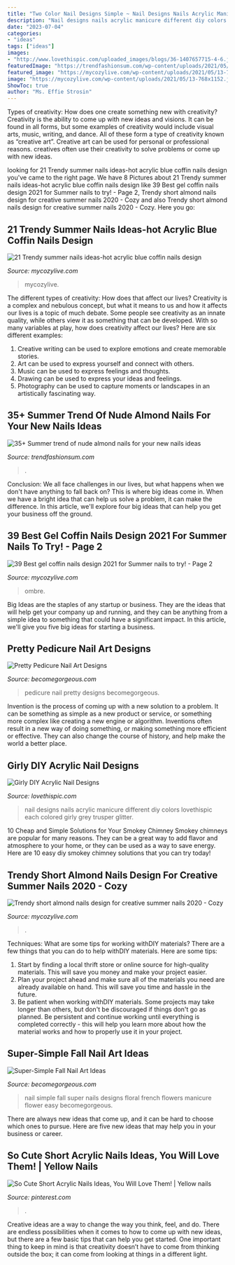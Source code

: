 ```yaml
---
title: "Two Color Nail Designs Simple ~ Nail Designs Nails Acrylic Manicure Different Diy Colors Lovethispic Each Colored Girly Grey Trusper Glitter"
description: "Nail designs nails acrylic manicure different diy colors lovethispic each colored girly grey trusper glitter"
date: "2023-07-04"
categories:
- "ideas"
tags: ["ideas"]
images:
- "http://www.lovethispic.com/uploaded_images/blogs/36-1407657715-4-6.jpg"
featuredImage: "https://trendfashionsum.com/wp-content/uploads/2021/05/15-12.jpg"
featured_image: "https://mycozylive.com/wp-content/uploads/2021/05/13-768x1152.jpg"
image: "https://mycozylive.com/wp-content/uploads/2021/05/13-768x1152.jpg"
ShowToc: true
author: "Ms. Effie Strosin"
---
```



Types of creativity: How does one create something new with creativity?
Creativity is the ability to come up with new ideas and visions. It can be found in all forms, but some examples of creativity would include visual arts, music, writing, and dance. All of these form a type of creativity known as “creative art”. Creative art can be used for personal or professional reasons. creatives often use their creativity to solve problems or come up with new ideas.

	

		
looking for 21 Trendy summer nails ideas-hot acrylic blue coffin nails design you've came to the right page. We have 8 Pictures about 21 Trendy summer nails ideas-hot acrylic blue coffin nails design like 39 Best gel coffin nails design 2021 for Summer nails to try! - Page 2, Trendy short almond nails design for creative summer nails 2020 - Cozy and also Trendy short almond nails design for creative summer nails 2020 - Cozy. Here you go:
		
    
## 21 Trendy Summer Nails Ideas-hot Acrylic Blue Coffin Nails Design

<img loading=lazy src="https://mycozylive.com/wp-content/uploads/2020/07/10-1.png" onerror="this.onerror=null;this.src='https://tse1.mm.bing.net/th?id=OIP.bmbQBogJYIXYSWym7jMUwwHaK6&amp;pid=15.1';" alt="21 Trendy summer nails ideas-hot acrylic blue coffin nails design">

_Source: mycozylive.com_

>mycozylive. 

	

The different types of creativity: How does that affect our lives?
Creativity is a complex and nebulous concept, but what it means to us and how it affects our lives is a topic of much debate. Some people see creativity as an innate quality, while others view it as something that can be developed. With so many variables at play, how does creativity affect our lives? Here are six different examples: 
1. Creative writing can be used to explore emotions and create memorable stories.
2. Art can be used to express yourself and connect with others.
3. Music can be used to express feelings and thoughts.
4. Drawing can be used to express your ideas and feelings.
5. Photography can be used to capture moments or landscapes in an artistically fascinating way. 

    
## 35+ Summer Trend Of Nude Almond Nails For Your New Nails Ideas

<img loading=lazy src="https://trendfashionsum.com/wp-content/uploads/2021/05/15-12.jpg" onerror="this.onerror=null;this.src='https://tse4.mm.bing.net/th?id=OIP.ManiadNX2C_UE1r_RzMQMQHaLH&amp;pid=15.1';" alt="35+ Summer trend of nude almond nails for your new nails ideas">

_Source: trendfashionsum.com_

>. 

	

Conclusion:
We all face challenges in our lives, but what happens when we don't have anything to fall back on? This is where big ideas come in. When we have a bright idea that can help us solve a problem, it can make the difference. In this article, we'll explore four big ideas that can help you get your business off the ground.

    
## 39 Best Gel Coffin Nails Design 2021 For Summer Nails To Try! - Page 2

<img loading=lazy src="https://mycozylive.com/wp-content/uploads/2021/05/13-768x1152.jpg" onerror="this.onerror=null;this.src='https://tse1.mm.bing.net/th?id=OIP.SXj8TVhj8GTz0ICb7osEDwHaLH&amp;pid=15.1';" alt="39 Best gel coffin nails design 2021 for Summer nails to try! - Page 2">

_Source: mycozylive.com_

>ombre. 

	

Big Ideas are the staples of any startup or business. They are the ideas that will help get your company up and running, and they can be anything from a simple idea to something that could have a significant impact. In this article, we'll give you five big ideas for starting a business.

    
## Pretty Pedicure Nail Art Designs

<img loading=lazy src="https://static.becomegorgeous.com/img/arts/2012/Sep/03/8586/pedicure_early_fall_2012.jpg" onerror="this.onerror=null;this.src='https://tse4.mm.bing.net/th?id=OIP.DU-fC-ETKV5xzMqyVPSMTwHaJ7&amp;pid=15.1';" alt="Pretty Pedicure Nail Art Designs">

_Source: becomegorgeous.com_

>pedicure nail pretty designs becomegorgeous. 

	

Invention is the process of coming up with a new solution to a problem. It can be something as simple as a new product or service, or something more complex like creating a new engine or algorithm. Inventions often result in a new way of doing something, or making something more efficient or effective. They can also change the course of history, and help make the world a better place.

    
## Girly DIY Acrylic Nail Designs

<img loading=lazy src="http://www.lovethispic.com/uploaded_images/blogs/36-1407657715-4-6.jpg" onerror="this.onerror=null;this.src='https://tse3.mm.bing.net/th?id=OIP.UlBfiq7KLUhFHjc7aiaxPQHaKr&amp;pid=15.1';" alt="Girly DIY Acrylic Nail Designs">

_Source: lovethispic.com_

>nail designs nails acrylic manicure different diy colors lovethispic each colored girly grey trusper glitter. 

	

10 Cheap and Simple Solutions for Your Smokey Chimney
Smokey chimneys are popular for many reasons. They can be a great way to add flavor and atmosphere to your home, or they can be used as a way to save energy. Here are 10 easy diy smokey chimney solutions that you can try today!

    
## Trendy Short Almond Nails Design For Creative Summer Nails 2020 - Cozy

<img loading=lazy src="https://mycozylive.com/wp-content/uploads/2020/07/20-2.png" onerror="this.onerror=null;this.src='https://tse1.mm.bing.net/th?id=OIP.EPu1HlTNQZKkFPXoxYVl-AHaKI&amp;pid=15.1';" alt="Trendy short almond nails design for creative summer nails 2020 - Cozy">

_Source: mycozylive.com_

>. 

	

Techniques: What are some tips for working withDIY materials?
There are a few things that you can do to help withDIY materials. Here are some tips: 
1. Start by finding a local thrift store or online source for high-quality materials. This will save you money and make your project easier. 
2. Plan your project ahead and make sure all of the materials you need are already available on hand. This will save you time and hassle in the future. 
3. Be patient when working withDIY materials. Some projects may take longer than others, but don't be discouraged if things don't go as planned. Be persistent and continue working until everything is completed correctly - this will help you learn more about how the material works and how to properly use it in your project.

    
## Super-Simple Fall Nail Art Ideas

<img loading=lazy src="https://static.becomegorgeous.com/img/arts/2011/Aug/24/5229/floral_nail_art_2.jpg" onerror="this.onerror=null;this.src='https://tse3.mm.bing.net/th?id=OIP.VvKpCw7qwCeB59czwPUFrAAAAA&amp;pid=15.1';" alt="Super-Simple Fall Nail Art Ideas">

_Source: becomegorgeous.com_

>nail simple fall super nails designs floral french flowers manicure flower easy becomegorgeous. 

	

There are always new ideas that come up, and it can be hard to choose which ones to pursue. Here are five new ideas that may help you in your business or career.

    
## So Cute Short Acrylic Nails Ideas, You Will Love Them! | Yellow Nails

<img loading=lazy src="https://i.pinimg.com/736x/79/e9/62/79e9624af37ad74a739e79c1512dce6d.jpg" onerror="this.onerror=null;this.src='https://tse1.mm.bing.net/th?id=OIP.zpOWJoBT4h7EmdamDLT6wwHaLH&amp;pid=15.1';" alt="So Cute Short Acrylic Nails Ideas, You Will Love Them! | Yellow nails">

_Source: pinterest.com_

>. 

	

Creative ideas are a way to change the way you think, feel, and do. There are endless possibilities when it comes to how to come up with new ideas, but there are a few basic tips that can help you get started. One important thing to keep in mind is that creativity doesn’t have to come from thinking outside the box; it can come from looking at things in a different light.

